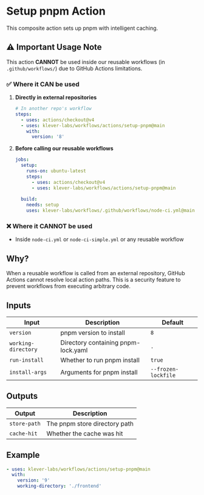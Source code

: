 # Setup pnpm Action

This composite action sets up pnpm with intelligent caching.

## ⚠️ Important Usage Note

This action **CANNOT** be used inside our reusable workflows (in `.github/workflows/`) due to GitHub Actions limitations.

### ✅ Where it CAN be used

1. **Directly in external repositories**

   ```yaml
   # In another repo's workflow
   steps:
     - uses: actions/checkout@v4
     - uses: klever-labs/workflows/actions/setup-pnpm@main
       with:
         version: '8'
   ```

2. **Before calling our reusable workflows**

   ```yaml
   jobs:
     setup:
       runs-on: ubuntu-latest
       steps:
         - uses: actions/checkout@v4
         - uses: klever-labs/workflows/actions/setup-pnpm@main
     
     build:
       needs: setup
       uses: klever-labs/workflows/.github/workflows/node-ci.yml@main
   ```

### ❌ Where it CANNOT be used

- Inside `node-ci.yml` or `node-ci-simple.yml` or any reusable workflow

## Why?

When a reusable workflow is called from an external repository, GitHub Actions cannot resolve local action paths.
 This is a security feature to prevent workflows from executing arbitrary code.

## Inputs

| Input | Description | Default |
|-------|-------------|---------|
| `version` | pnpm version to install | `8` |
| `working-directory` | Directory containing pnpm-lock.yaml | `.` |
| `run-install` | Whether to run pnpm install | `true` |
| `install-args` | Arguments for pnpm install | `--frozen-lockfile` |

## Outputs

| Output | Description |
|--------|-------------|
| `store-path` | The pnpm store directory path |
| `cache-hit` | Whether the cache was hit |

## Example

```yaml
- uses: klever-labs/workflows/actions/setup-pnpm@main
  with:
    version: '9'
    working-directory: './frontend'
```
